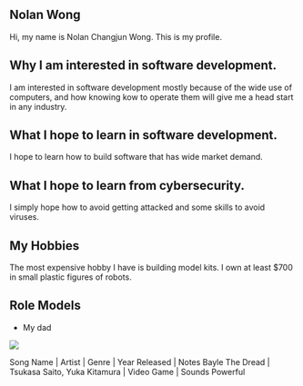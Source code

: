 ## Nolan Wong

Hi, my name is Nolan Changjun Wong. This is my profile.


## Why I am interested in software development.

I am interested in software development mostly because of the wide use of computers, and how knowing kow to operate them will give me a head start in any industry.


## What I hope to learn in software development.

I hope to learn how to build software that has wide market demand.


## What I hope to learn from cybersecurity.

I simply hope how to avoid getting attacked and some skills to avoid viruses.


## My Hobbies

The most expensive hobby I have is building model kits. I own at least $700 in small plastic figures of robots.


## Role Models

- My dad
<img src="Images/IMG_1059.jpg">

Song Name | Artist | Genre | Year Released | Notes
Bayle The Dread | Tsukasa Saito, Yuka Kitamura | Video Game | Sounds Powerful

